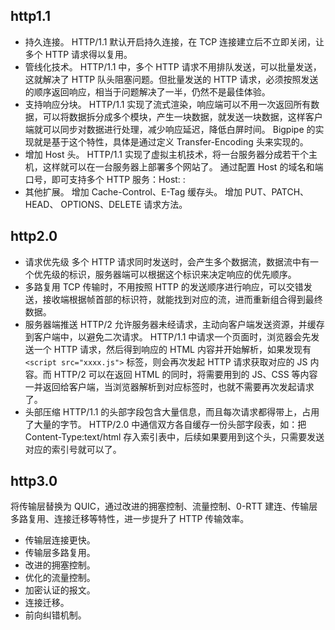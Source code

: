 ## http1.1

- 持久连接。
HTTP/1.1 默认开启持久连接，在 TCP 连接建立后不立即关闭，让多个 HTTP 请求得以复用。
- 管线化技术。
HTTP/1.1 中，多个 HTTP 请求不用排队发送，可以批量发送，这就解决了 HTTP 队头阻塞问题。但批量发送的 HTTP 请求，必须按照发送的顺序返回响应，相当于问题解决了一半，仍然不是最佳体验。
- 支持响应分块。
HTTP/1.1 实现了流式渲染，响应端可以不用一次返回所有数据，可以将数据拆分成多个模块，产生一块数据，就发送一块数据，这样客户端就可以同步对数据进行处理，减少响应延迟，降低白屏时间。
Bigpipe 的实现就是基于这个特性，具体是通过定义 Transfer-Encoding 头来实现的。
- 增加 Host 头。
HTTP/1.1 实现了虚拟主机技术，将一台服务器分成若干个主机，这样就可以在一台服务器上部署多个网站了。
通过配置 Host 的域名和端口号，即可支持多个 HTTP 服务：Host: <domain>:<port>
- 其他扩展。
增加 Cache-Control、E-Tag 缓存头。
增加 PUT、PATCH、HEAD、 OPTIONS、DELETE 请求方法。

## http2.0

- 请求优先级
多个 HTTP 请求同时发送时，会产生多个数据流，数据流中有一个优先级的标识，服务器端可以根据这个标识来决定响应的优先顺序。
- 多路复用
TCP 传输时，不用按照 HTTP 的发送顺序进行响应，可以交错发送，接收端根据帧首部的标识符，就能找到对应的流，进而重新组合得到最终数据。
- 服务器端推送
HTTP/2 允许服务器未经请求，主动向客户端发送资源，并缓存到客户端中，以避免二次请求。
HTTP/1.1 中请求一个页面时，浏览器会先发送一个 HTTP 请求，然后得到响应的 HTML 内容并开始解析，如果发现有`<script src="xxxx.js">` 标签，则会再次发起 HTTP 请求获取对应的 JS 内容。而 HTTP/2 可以在返回 HTML 的同时，将需要用到的 JS、CSS 等内容一并返回给客户端，当浏览器解析到对应标签时，也就不需要再次发起请求了。
- 头部压缩
HTTP/1.1 的头部字段包含大量信息，而且每次请求都得带上，占用了大量的字节。
HTTP/2.0 中通信双方各自缓存一份头部字段表，如：把 Content-Type:text/html 存入索引表中，后续如果要用到这个头，只需要发送对应的索引号就可以了。

## http3.0
将传输层替换为 QUIC，通过改进的拥塞控制、流量控制、0-RTT 建连、传输层多路复用、连接迁移等特性，进一步提升了 HTTP 传输效率。

- 传输层连接更快。
- 传输层多路复用。
- 改进的拥塞控制。
- 优化的流量控制。
- 加密认证的报文。
- 连接迁移。
- 前向纠错机制。